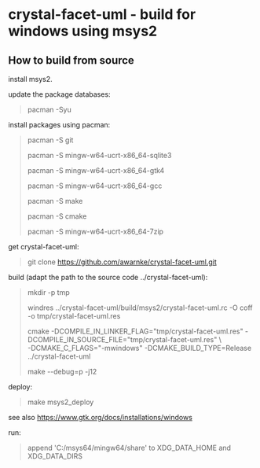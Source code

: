 
crystal-facet-uml - build for windows using msys2
=============

How to build from source
-----------

install msys2.

update the package databases:

> pacman -Syu

install packages using pacman:

> pacman -S git
>
> pacman -S mingw-w64-ucrt-x86_64-sqlite3
>
> pacman -S mingw-w64-ucrt-x86_64-gtk4
>
> pacman -S mingw-w64-ucrt-x86_64-gcc
>
> pacman -S make
>
> pacman -S cmake
>
> pacman -S mingw-w64-ucrt-x86_64-7zip

get crystal-facet-uml:

> git clone https://github.com/awarnke/crystal-facet-uml.git

build (adapt the path to the source code ../crystal-facet-uml):

> mkdir -p tmp
>
> windres ../crystal-facet-uml/build/msys2/crystal-facet-uml.rc -O coff -o tmp/crystal-facet-uml.res
>
> cmake -DCOMPILE_IN_LINKER_FLAG="tmp/crystal-facet-uml.res" -DCOMPILE_IN_SOURCE_FILE="tmp/crystal-facet-uml.res" \\\
>       -DCMAKE_C_FLAGS="-mwindows" -DCMAKE_BUILD_TYPE=Release ../crystal-facet-uml
>
> make --debug=p -j12

deploy:

> make msys2_deploy

see also https://www.gtk.org/docs/installations/windows

run:

> append 'C:/msys64/mingw64/share' to XDG_DATA_HOME and XDG_DATA_DIRS

